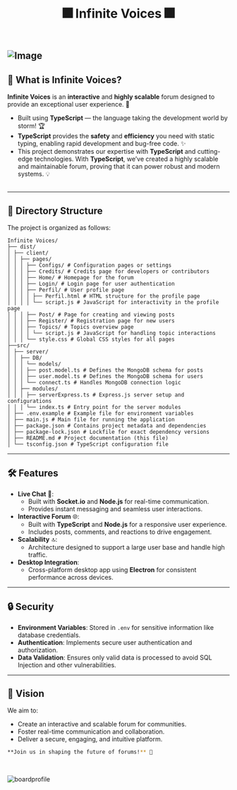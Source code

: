 <h1 align="center">🎆 Infinite Voices 🎆</h1>

<br>

![Image](https://github.com/user-attachments/assets/4bdba1b7-2906-467a-94c9-d9a6705afb71)
---

## 🎉 What is **Infinite Voices**?  

**Infinite Voices** is an **interactive** and **highly scalable** forum designed to provide an exceptional user experience. 🚀  

- Built using **TypeScript** — the language taking the development world by storm! 🏆  
- **TypeScript** provides the **safety** and **efficiency** you need with static typing, enabling rapid development and bug-free code. ✨  
- This project demonstrates our expertise with **TypeScript** and cutting-edge technologies. With **TypeScript**, we’ve created a highly scalable and maintainable forum, proving that it can power robust and modern systems. 💡  <br><br>

---

## 📂 Directory Structure  

The project is organized as follows:

```plaintext
Infinite Voices/
├── dist/
│ ├── client/
│ │ ├── pages/
│ │ │ ├── Configs/ # Configuration pages or settings
│ │ │ ├── Credits/ # Credits page for developers or contributors
│ │ │ ├── Home/ # Homepage for the forum
│ │ │ ├── Login/ # Login page for user authentication
│ │ │ ├── Perfil/ # User profile page
│ │ │ │ ├── Perfil.html # HTML structure for the profile page
│ │ │ │ └── script.js # JavaScript for interactivity in the profile page
│ │ │ ├── Post/ # Page for creating and viewing posts
│ │ │ ├── Register/ # Registration page for new users
│ │ │ ├── Topics/ # Topics overview page
│ │ │ │ └── script.js # JavaScript for handling topic interactions
│ │ │ └── style.css # Global CSS styles for all pages
├──src/
│ ├── server/
│ │ ├── DB/
│ │ │ └── models/
│ │ │ ├── post.model.ts # Defines the MongoDB schema for posts
│ │ │ ├── user.model.ts # Defines the MongoDB schema for users
│ │ │ └── connect.ts # Handles MongoDB connection logic
│ │ ├── modules/
│ │ │ ├── serverExpress.ts # Express.js server setup and configurations
│ │ │ └── index.ts # Entry point for the server modules
│ ├── .env.example # Example file for environment variables
│ ├── main.js # Main file for running the application
│ ├── package.json # Contains project metadata and dependencies
│ ├── package-lock.json # Lockfile for exact dependency versions
│ ├── README.md # Project documentation (this file)
│ └── tsconfig.json # TypeScript configuration file
```


---

## 🛠️ Features  

- **Live Chat** 💬:  
  - Built with **Socket.io** and **Node.js** for real-time communication.  
  - Provides instant messaging and seamless user interactions.  
- **Interactive Forum** 🌐:  
  - Built with **TypeScript** and **Node.js** for a responsive user experience.  
  - Includes posts, comments, and reactions to drive engagement.  
- **Scalability** 🔝:  
  - Architecture designed to support a large user base and handle high traffic.  
- **Desktop Integration**:  
  - Cross-platform desktop app using **Electron** for consistent performance across devices.  

---

## 🔒 Security  

- **Environment Variables**: Stored in `.env` for sensitive information like database credentials.  
- **Authentication**: Implements secure user authentication and authorization.  
- **Data Validation**: Ensures only valid data is processed to avoid SQL Injection and other vulnerabilities.  

---

## 🎯 Vision  

We aim to:  
- Create an interactive and scalable forum for communities.  
- Foster real-time communication and collaboration.  
- Deliver a secure, engaging, and intuitive platform.  

```bash
**Join us in shaping the future of forums!** 🚀
```

<br>

![boardprofile](https://github.com/user-attachments/assets/171da039-5822-4054-b2fd-8c3017f6e100)
